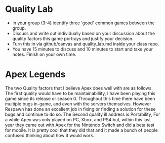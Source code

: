 # Quality Lab

* In your group (3-4) identify three 'good' common games between the group.
* Discuss and write out individually based on your discussion about the quality factors this game portrays and justify your decision.
* Turn this in via github/canvas and quality_lab.md inside your class repo.
* You have 15 minutes to discuss and 10 minutes to start and take your notes. Finish on your own time.
#

# Apex Legends
  The two Quality factors that I believe Apex does well with are as follows. The first quality would have to be maintainabillity, I have been playing this game since its release or season 0. Throughout this time there have been multiple bugs in-game, and even with the servers themselves. However Respawn has done an excellent job in fixing or finding a solution for these bugs and continue to do so. The Second quality ill address is Portability, For a while Apex was only played on PC, Xbox, and PS4 but, within this last year they came out with Apex for the Nintendo Switch and did a beta test for mobile. It is pretty cool that they did that and it made a bunch of people confused thinking about how it would work.
#
